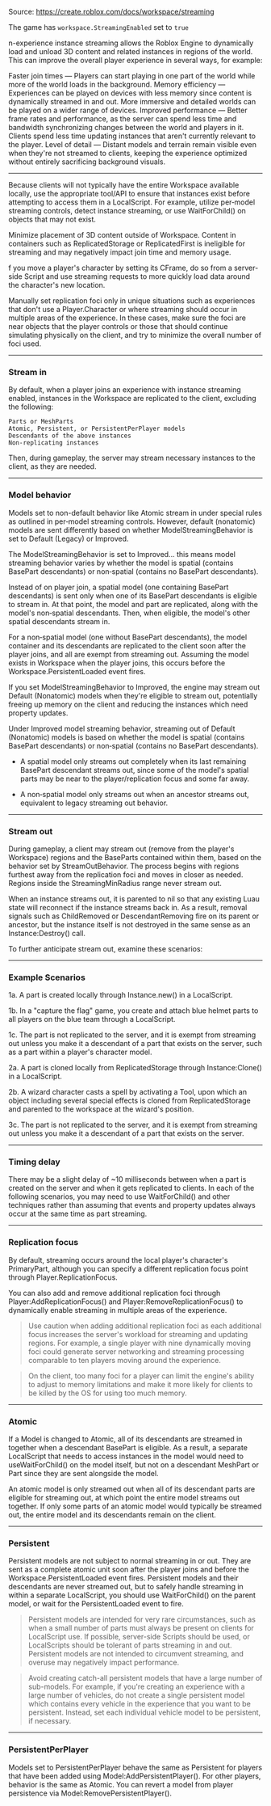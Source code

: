 Source: https://create.roblox.com/docs/workspace/streaming

The game has `workspace.StreamingEnabled` set to `true`

n-experience instance streaming allows the Roblox Engine to dynamically load and unload 3D content and related instances in regions of the world. This can improve the overall player experience in several ways, for example:

Faster join times — Players can start playing in one part of the world while more of the world loads in the background.
Memory efficiency — Experiences can be played on devices with less memory since content is dynamically streamed in and out. More immersive and detailed worlds can be played on a wider range of devices.
Improved performance — Better frame rates and performance, as the server can spend less time and bandwidth synchronizing changes between the world and players in it. Clients spend less time updating instances that aren't currently relevant to the player.
Level of detail — Distant models and terrain remain visible even when they're not streamed to clients, keeping the experience optimized without entirely sacrificing background visuals.

---

Because clients will not typically have the entire Workspace available locally, use the appropriate tool/API to ensure that instances exist before attempting to access them in a LocalScript. For example, utilize per‑model streaming controls, detect instance streaming, or use WaitForChild() on objects that may not exist.

Minimize placement of 3D content outside of Workspace. Content in containers such as ReplicatedStorage or ReplicatedFirst is ineligible for streaming and may negatively impact join time and memory usage.

f you move a player's character by setting its CFrame, do so from a server-side Script and use streaming requests to more quickly load data around the character's new location.

Manually set replication foci only in unique situations such as experiences that don't use a Player.Character or where streaming should occur in multiple areas of the experience. In these cases, make sure the foci are near objects that the player controls or those that should continue simulating physically on the client, and try to minimize the overall number of foci used.

---

### Stream in

By default, when a player joins an experience with instance streaming enabled, instances in the Workspace are replicated to the client, excluding the following:

    Parts or MeshParts
    Atomic, Persistent, or PersistentPerPlayer models
    Descendants of the above instances
    Non-replicating instances

Then, during gameplay, the server may stream necessary instances to the client, as they are needed.

---

### Model behavior

Models set to non-default behavior like Atomic stream in under special rules as outlined in per‑model streaming controls. However, default (nonatomic) models are sent differently based on whether ModelStreamingBehavior is set to Default (Legacy) or Improved.

The ModelStreamingBehavior is set to Improved... this means model streaming behavior varies by whether the model is spatial (contains BasePart descendants) or non‑spatial (contains no BasePart descendants).

Instead of on player join, a spatial model (one containing BasePart descendants) is sent only when one of its BasePart descendants is eligible to stream in. At that point, the model and part are replicated, along with the model's non‑spatial descendants. Then, when eligible, the model's other spatial descendants stream in.

For a non‑spatial model (one without BasePart descendants), the model container and its descendants are replicated to the client soon after the player joins, and all are exempt from streaming out. Assuming the model exists in Workspace when the player joins, this occurs before the Workspace.PersistentLoaded event fires.

If you set ModelStreamingBehavior to Improved, the engine may stream out Default (Nonatomic) models when they're eligible to stream out, potentially freeing up memory on the client and reducing the instances which need property updates.

Under Improved model streaming behavior, streaming out of Default (Nonatomic) models is based on whether the model is spatial (contains BasePart descendants) or non‑spatial (contains no BasePart descendants).

-   A spatial model only streams out completely when its last remaining BasePart descendant streams out, since some of the model's spatial parts may be near to the player/replication focus and some far away.

-   A non‑spatial model only streams out when an ancestor streams out, equivalent to legacy streaming out behavior.


---

### Stream out

During gameplay, a client may stream out (remove from the player's Workspace) regions and the BaseParts contained within them, based on the behavior set by StreamOutBehavior. The process begins with regions furthest away from the replication foci and moves in closer as needed. Regions inside the StreamingMinRadius range never stream out.

When an instance streams out, it is parented to nil so that any existing Luau state will reconnect if the instance streams back in. As a result, removal signals such as ChildRemoved or DescendantRemoving fire on its parent or ancestor, but the instance itself is not destroyed in the same sense as an Instance:Destroy() call.

To further anticipate stream out, examine these scenarios:

---

### Example Scenarios

1a. A part is created locally through Instance.new() in a LocalScript.

1b. In a "capture the flag" game, you create and attach blue helmet parts to all players on the blue team through a LocalScript.

1c. The part is not replicated to the server, and it is exempt from streaming out unless you make it a descendant of a part that exists on the server, such as a part within a player's character model.

2a. A part is cloned locally from ReplicatedStorage through Instance:Clone() in a LocalScript.

2b. A wizard character casts a spell by activating a Tool, upon which an object including several special effects is cloned from ReplicatedStorage and parented to the workspace at the wizard's position.

3c. The part is not replicated to the server, and it is exempt from streaming out unless you make it a descendant of a part that exists on the server.

---

### Timing delay

There may be a slight delay of ~10 milliseconds between when a part is created on the server and when it gets replicated to clients. In each of the following scenarios, you may need to use WaitForChild() and other techniques rather than assuming that events and property updates always occur at the same time as part streaming.

---

### Replication focus

By default, streaming occurs around the local player's character's PrimaryPart, although you can specify a different replication focus point through Player.ReplicationFocus.

You can also add and remove additional replication foci through Player:AddReplicationFocus() and Player:RemoveReplicationFocus() to dynamically enable streaming in multiple areas of the experience.

> Use caution when adding additional replication foci as each additional focus increases the server's workload for streaming and updating regions. For example, a single player with nine dynamically moving foci could generate server networking and streaming processing comparable to ten players moving around the experience.

> On the client, too many foci for a player can limit the engine's ability to adjust to memory limitations and make it more likely for clients to be killed by the OS for using too much memory.

---

### Atomic

If a Model is changed to Atomic, all of its descendants are streamed in together when a descendant BasePart is eligible. As a result, a separate LocalScript that needs to access instances in the model would need to useWaitForChild() on the model itself, but not on a descendant MeshPart or Part since they are sent alongside the model.

An atomic model is only streamed out when all of its descendant parts are eligible for streaming out, at which point the entire model streams out together. If only some parts of an atomic model would typically be streamed out, the entire model and its descendants remain on the client.

---

### Persistent

Persistent models are not subject to normal streaming in or out. They are sent as a complete atomic unit soon after the player joins and before the Workspace.PersistentLoaded event fires. Persistent models and their descendants are never streamed out, but to safely handle streaming in within a separate LocalScript, you should use WaitForChild() on the parent model, or wait for the PersistentLoaded event to fire.

> Persistent models are intended for very rare circumstances, such as when a small number of parts must always be present on clients for LocalScript use. If possible, server-side Scripts should be used, or LocalScripts should be tolerant of parts streaming in and out. Persistent models are not intended to circumvent streaming, and overuse may negatively impact performance.

> Avoid creating catch-all persistent models that have a large number of sub-models. For example, if you're creating an experience with a large number of vehicles, do not create a single persistent model which contains every vehicle in the experience that you want to be persistent. Instead, set each individual vehicle model to be persistent, if necessary.

---

### PersistentPerPlayer

Models set to PersistentPerPlayer behave the same as Persistent for players that have been added using Model:AddPersistentPlayer(). For other players, behavior is the same as Atomic. You can revert a model from player persistence via Model:RemovePersistentPlayer().